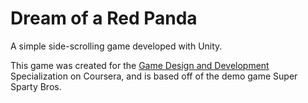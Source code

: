 # Dream of a Red Panda
A simple side-scrolling game developed with Unity.

This game was created for the [Game Design and Development](https://www.coursera.org/specializations/game-development) Specialization on Coursera, and is based off of the demo game Super Sparty Bros.
